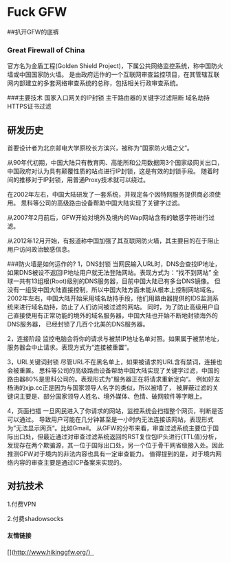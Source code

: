 # Fuck GFW

##扒开GFW的底裤

### Great Firewall of China 

官方名为金盾工程(Golden Shield Project)，下属公共网络监控系统，称中国防火墙或中国国家防火墙。
是由政府运作的一个互联网审查监控项目，在其管辖互联网内部建立的多套网络审查系统的总称，包括相关行政审查系统。


###主要技术
国家入口网关的IP封锁
主干路由器的关键字过滤阻断
域名劫持
HTTPS证书过滤

## 研发历史
首要设计者为北京邮电大学原校长方滨兴，被称为“国家防火墙之父”。

从90年代初期，中国大陆只有教育网、高能所和公用数据网3个国家级网关出口，中国政府对认为具有颠覆性质的站点进行IP封锁，这是有效的封锁手段。
随着时间的推移对于IP封锁，用普通Proxy技术就可以绕过。

在2002年左右，中国大陆研发了一套系统，并规定各个因特网服务提供商必须使用。
思科等公司的高级路由设备帮助中国大陆实现了关键字过滤。

从2007年2月前后，GFW开始对境外及境内的Wap网站含有的敏感字符进行过滤。

从2012年12月开始，有报道称中国加强了其互联网防火墙，其主要目的在于阻止用户访问政治敏感信息。



###防火墙是如何运作的?
1，DNS封锁
当网民输入URL时，DNS会查找IP地址，如果DNS被设不返回IP地址用户就无法登陆网站。表现方式为：“找不到网站”
全球一共有13组根(Root)级别的DNS服务器，目前中国大陆已有多台DNS镜像。
但没有一组受中国大陆直接控制，所以中国大陆方面未能从根本上控制网站域名。
2002年左右，中国大陆开始采用域名劫持手段，他们用路由器提供的IDS监测系统来进行域名劫持，防止了人们访问被过滤的网站。
同时，为了防止高级用户自己直接使用有正常功能的境外的域名服务器，中国大陆也开始不断地封锁海外的DNS服务器，
已经封锁了几百个北美的DNS服务器。

2，连接阶段
监控电脑会将你的请求与被禁IP地址名单对照。如果属于被禁地址，服务器会中止请求。表现方式为“连接被重置”。

3，URL关键词封锁
尽管URL不在黑名单上，如果被请求的URL含有禁词，连接也会被重置。
思科等公司的高级路由设备帮助中国大陆实现了关键字过滤，中国的路由器80%是思科公司的。表现形式为”服务器正在将请求重新定向“。
例如好友杨涛的xjp.cc正是因为与国家领导人名字的类似，所以被墙了，
被屏蔽过滤的关键词主要是、部分国家领导人姓名、境外媒体、色情、破网软件等字眼上。

4，页面扫描
一旦网民进入了你请求的网站，监控系统会扫描整个网页，判断是否可以通过。
导致用户可能在几分钟甚至是一小时内无法连接该网站，表现形式为”无法显示网页“。比如Gmail。
从GFW的分布来看，审查过滤系统主要位于国际出口处，但最近通过对审查过滤系统返回的RST复位包IP头进行(TTL值)分析，
发现存在两个欺骗源，其一位于国际出口处，另一个位于骨干网省级接入处。因此推测GFW对于境内的非法内容也具有一定审查能力。
值得提到的是，对于境内网络内容的审查主要是通过ICP备案来实现的。

## 对抗技术

1.付费VPN

2.付费shadowsocks

#### 友情链接
[](http://www.hikinggfw.org/）





